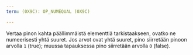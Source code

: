 ```yaml
---
term: (0X9C): OP_NUMEQUAL (0X9C)

---
```

Vertaa pinon kahta päällimmäistä elementtiä tarkistaakseen, ovatko ne numeerisesti yhtä suuret. Jos arvot ovat yhtä suuret, pino siirretään pinoon arvolla `1` (true); muussa tapauksessa pino siirretään arvolla `0` (false).